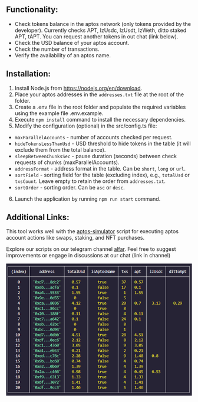 ## Functionality:

- Check tokens balance in the aptos network (only tokens provided by the developer). Currently checks APT, lzUsdc, lzUsdt, lzWeth, ditto staked APT, tAPT. You can request another tokens in out chat (link below).
- Check the USD balance of your aptos account.
- Check the number of transactions.
- Verify the availability of an aptos name.

## Installation:

1. Install Node.js from https://nodejs.org/en/download.
2. Place your aptos addresses in the `addresses.txt` file at the root of the folder.
3. Create a .env file in the root folder and populate the required variables using the example file .env.example.
4. Execute `npm install` command to install the necessary dependencies.
5. Modify the configuration (optional) in the src/config.ts file:

- `maxParallelAccounts` - number of accounts checked per request.
- `hideTokensLessThanUsd` - USD threshold to hide tokens in the table (it will exclude them from the total balance).
- `sleepBetweenChunksSec` - pause duration (seconds) between check requests of chunks (maxParallelAccounts).
- `addressFormat` - address format in the table. Can be `short`, `long` or `url`.
- `sortField` - sorting field for the table (excluding index), e.g., `totalUsd` or `txsCount`. Leave empty to retain the order from `addresses.txt`.
- `sortOrder` - sorting order. Can be `asc` or `desc`.

6. Launch the application by running `npm run start` command.

## Additional Links:

This tool works well with the [aptos-simulator](https://github.com/humansimulacrum/aptos-simulator) script for executing aptos account actions like swaps, staking, and NFT purchases.

Explore our scripts on our telegram channel [alfar](https://t.me/+FozX3VZA0RIyNWY6). Feel free to suggest improvements or engage in discussions at our chat (link in channel)

![console screenshot](assets/console_screenshot.png)

